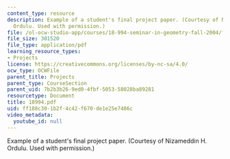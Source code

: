 ```yaml
---
content_type: resource
description: Example of a student's final project paper. (Courtesy of Nizameddin H.
  Ordulu. Used with permission.)
file: /ol-ocw-studio-app/courses/18-994-seminar-in-geometry-fall-2004/ff188c301b2f4c42f670de1e25e7486c_18994.pdf
file_size: 301520
file_type: application/pdf
learning_resource_types:
- Projects
license: https://creativecommons.org/licenses/by-nc-sa/4.0/
ocw_type: OCWFile
parent_title: Projects
parent_type: CourseSection
parent_uid: 7b2b3b26-9ed0-4fbf-5053-58028ba89281
resourcetype: Document
title: 18994.pdf
uid: ff188c30-1b2f-4c42-f670-de1e25e7486c
video_metadata:
  youtube_id: null
---
```

Example of a student's final project paper. (Courtesy of Nizameddin H. Ordulu. Used with permission.)